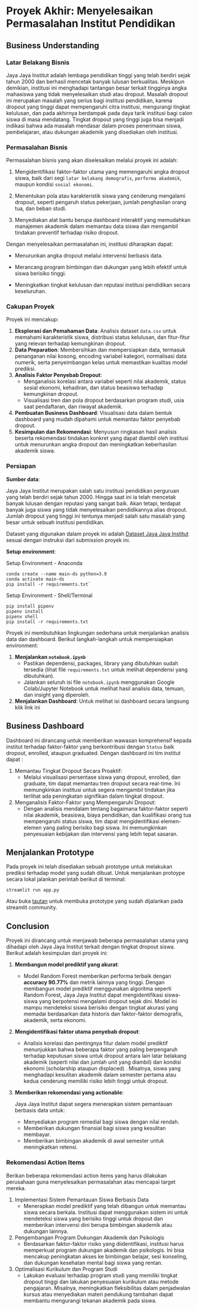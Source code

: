 # Proyek Akhir: Menyelesaikan Permasalahan Institut Pendidikan

## Business Understanding

### Latar Belakang Bisnis
Jaya Jaya Institut adalah lembaga pendidikan tinggi yang telah berdiri sejak tahun 2000 dan berhasil mencetak banyak lulusan berkualitas. Meskipun demikian, institusi ini menghadapi tantangan besar terkait tingginya angka mahasiswa yang tidak menyelesaikan studi atau dropout.
Masalah dropout ini merupakan masalah yang serius bagi institusi pendidikan, karena dropout yang tinggi dapat mempengaruhi citra institusi, mengurangi tingkat kelulusan, dan pada akhirnya berdampak pada daya tarik institusi bagi calon siswa di masa mendatang. Tingkat dropout yang tinggi juga bisa menjadi indikasi bahwa ada masalah mendasar dalam proses penerimaan siswa, pembelajaran, atau dukungan akademik yang disediakan oleh institusi.

### Permasalahan Bisnis
Permasalahan bisnis yang akan diselesaikan melalui proyek ini adalah:
1. Mengidentifikasi faktor-faktor utama yang memengaruhi angka dropout siswa, baik dari segi `latar belakang demografis`, `performa akademik`, maupun kondisi `sosial ekonomi`.

2. Menentukan pola atau karakteristik siswa yang cenderung mengalami dropout, seperti pengaruh status pekerjaan, jumlah penghasilan orang tua, dan beban studi.

3. Menyediakan alat bantu berupa dashboard interaktif yang memudahkan manajemen akademik dalam memantau data siswa dan mengambil tindakan preventif terhadap risiko dropout.

Dengan menyelesaikan permasalahan ini, institusi diharapkan dapat:

- Menurunkan angka dropout melalui intervensi berbasis data.

- Merancang program bimbingan dan dukungan yang lebih efektif untuk siswa berisiko tinggi.

- Meningkatkan tingkat kelulusan dan reputasi institusi pendidikan secara keseluruhan.

### Cakupan Proyek
Proyek ini mencakup:
1. **Eksplorasi dan Pemahaman Data**: Analisis dataset `data.csv` untuk memahami karakteristik siswa, distribusi status kelulusan, dan fitur-fitur yang relevan terhadap kemungkinan dropout.
2. **Data Preparation**: Membersihkan dan mempersiapkan data, termasuk penanganan nilai kosong, encoding variabel kategori, normalisasi data numerik, serta penyeimbangan kelas untuk memastikan kualitas model prediksi.
3. **Analisis Faktor Penyebab Dropout**:
   - Menganalisis korelasi antara variabel seperti nilai akademik, status sosial ekonomi, kehadiran, dan status beasiswa terhadap kemungkinan dropout.
   - Visualisasi tren dan pola dropout berdasarkan program studi, usia saat pendaftaran, dan riwayat akademik.
4. **Pembuatan Business Dashboard**: Visualisasi data dalam bentuk dashboard yang mudah dipahami untuk memantau faktor penyebab dropout.
5. **Kesimpulan dan Rekomendasi**: Menyusun ringkasan hasil analisis beserta rekomendasi tindakan konkret yang dapat diambil oleh institusi untuk menurunkan angka dropout dan meningkatkan keberhasilan akademik siswa.

### Persiapan
**Sumber data**:

Jaya Jaya Institut merupakan salah satu institusi pendidikan perguruan yang telah berdiri sejak tahun 2000. Hingga saat ini ia telah mencetak banyak lulusan dengan reputasi yang sangat baik. Akan tetapi, terdapat banyak juga siswa yang tidak menyelesaikan pendidikannya alias dropout.
Jumlah dropout yang tinggi ini tentunya menjadi salah satu masalah yang besar untuk sebuah institusi pendidikan.

Dataset yang digunakan dalam proyek ini adalah [Dataset Jaya Jaya Institut](https://github.com/dicodingacademy/dicoding_dataset/tree/main/students_performance) sesuai dengan instruksi dari submission proyek ini.

**Setup environment**:

Setup Environment - Anaconda
```
conda create --name main-ds python=3.9
conda activate main-ds
pip install -r requirements.txt`
```

Setup Environment - Shell/Terminal
```
pip install pipenv
pipenv install
pipenv shell
pip install -r requirements.txt
```

Proyek ini membutuhkan lingkungan sederhana untuk menjalankan analisis data dan dashboard. Berikut langkah-langkah untuk mempersiapkan environment:
1. **Menjalankan `notebook.ipynb`**
   - Pastikan dependensi, packages, library yang dibutuhkan sudah tersedia (lihat file `requirements.txt` untuk melihat dependensi yang dibutuhkan).
   - Jalankan seluruh isi file `notebook.ipynb` menggunakan Google Colab/Jupyter Notebook untuk melihat hasil analisis data, temuan, dan insight yang diperoleh.
2. **Menjalankan Dashboard**:
   Untuk melihat isi dashboard secara langsung klik link ini


## Business Dashboard
Dashboard ini dirancang untuk memberikan wawasan komprehensif kepada institut terhadap faktor-faktor yang berkontribusi dengan `Status` baik dropout, enrolled, ataupun graduated. Dengan dashboard ini tim institut dapat :
1. Memantau Tingkat Dropout Secara Proaktif:
    - Melalui visualisasi persentase siswa yang dropout, enrolled, dan graduate, tim dapat memantau tren dropout secara real-time. Ini memungkinkan institusi untuk segera mengambil tindakan jika terlihat ada peningkatan signifikan dalam tingkat dropout.
2. Menganalisis Faktor-Faktor yang Mempengaruhi Dropout:
    - Dengan analisis mendalam tentang bagaimana faktor-faktor seperti nilai akademik, beasiswa, biaya pendidikan, dan kualifikasi orang tua mempengaruhi status siswa, tim dapat mengidentifikasi elemen-elemen yang paling berisiko bagi siswa. Ini memungkinkan penyesuaian kebijakan dan intervensi yang lebih tepat sasaran.


## Menjalankan Prototype 
Pada proyek ini telah disediakan sebuah prototype untuk melakukan prediksi terhadap model yang sudah dibuat. Untuk menjalankan protoype secara lokal jalankan perintah berikut di terminal: 
```
streamlit run app.py

```
Atau buka [tautan](https://proyek-menyelesaikan-permasalahan-institusi-pendidikan-9zz4ysa.streamlit.app/) untuk membuka prototype yang sudah dijalankan pada streamlit community.

## Conclusion
Proyek ini dirancang untuk menjawab beberapa permasalahan utama yang dihadapi oleh Jaya Jaya Institut terkait dengan tingkat dropout siswa. 
Berikut adalah kesimpulan dari proyek ini:

1. **Membangun model prediktif yang akurat**:
    - Model Random Forest memberikan performa terbaik dengan **accuracy 90.77%** dan metrik lainnya yang tinggi. Dengan membangun model prediktif menggunakan algoritma seperti Random Forest, Jaya Jaya Institut dapat mengidentifikasi siswa-siswa yang berpotensi mengalami dropout sejak dini. Model ini mampu mendeteksi siswa berisiko dengan tingkat akurasi yang memadai berdasarkan data historis dan faktor-faktor demografis, akademik, serta ekonomi.

2. **Mengidentifikasi faktor utama penyebab dropout**:
    - Analisis korelasi dan pentingnya fitur dalam model prediktif menunjukkan bahwa beberapa faktor yang paling berpengaruh terhadap keputusan siswa untuk dropout antara lain latar belakang akademik (seperti nilai dan jumlah unit yang diambil) dan kondisi ekonomi (scholarship ataupun displaced) . Misalnya, siswa yang menghadapi kesulitan akademik dalam semester pertama atau kedua cenderung memiliki risiko lebih tinggi untuk dropout.
  
3. **Memberikan rekomendasi yang actionable**:

   Jaya Jaya Institut dapat segera menerapkan sistem pemantauan berbasis data untuk:
   - Menyediakan program remedial bagi siswa dengan nilai rendah.
   - Memberikan dukungan finansial bagi siswa yang kesulitan membayar.
   - Memberikan bimbingan akademik di awal semester untuk meningkatkan retensi.

### Rekomendasi Action Items
Berikan beberapa rekomendasi action items yang harus dilakukan perusahaan guna menyelesaikan permasalahan atau mencapai target mereka.
1. Implementasi Sistem Pemantauan Siswa Berbasis Data
    - Menerapkan model prediktif yang telah dibangun untuk memantau siswa secara berkala. Institusi dapat menggunakan sistem ini untuk mendeteksi siswa yang berisiko tinggi untuk dropout dan memberikan intervensi dini berupa bimbingan akademik atau dukungan lainnya.
2. Pengembangan Program Dukungan Akademik dan Psikologis
    - Berdasarkan faktor-faktor risiko yang diidentifikasi, institusi harus memperkuat program dukungan akademik dan psikologis. Ini bisa mencakup peningkatan akses ke bimbingan belajar, sesi konseling, dan dukungan kesehatan mental bagi siswa yang rentan.
3. Optimalisasi Kurikulum dan Program Studi
    - Lakukan evaluasi terhadap program studi yang memiliki tingkat dropout tinggi dan lakukan penyesuaian kurikulum atau metode pengajaran. Misalnya, meningkatkan fleksibilitas dalam penjadwalan kursus atau menyediakan materi pendukung tambahan dapat membantu mengurangi tekanan akademik pada siswa.
